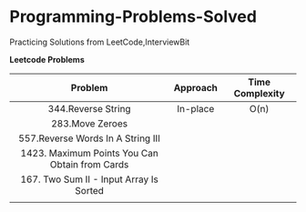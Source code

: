 # Programming-Problems-Solved
Practicing Solutions from LeetCode,InterviewBit

**Leetcode Problems**

|      Problem                                 | Approach |  Time Complexity   |
|    :---:                                     |  :---:   |     :---:          |
|344.Reverse String                            | In-place |      O(n)          |
|283.Move Zeroes                               |          |                    |
|557.Reverse Words In A String III             |          |                    |
|1423. Maximum Points You Can Obtain from Cards|          |                    |
|167. Two Sum II - Input Array Is Sorted       |          |                    |
|                                              |          |                    |
